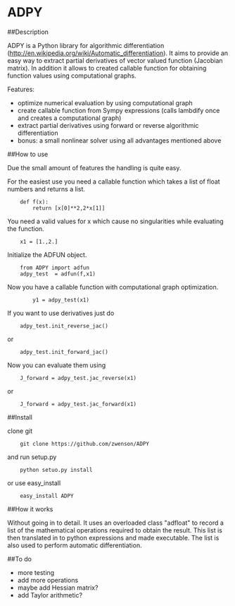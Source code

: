 ADPY
====

##Description


ADPY is a Python library for algorithmic differentiation (http://en.wikipedia.org/wiki/Automatic_differentiation).
It aims to provide an easy way to extract partial derivatives of vector valued function (Jacobian matrix). In addition it allows to created callable function for obtaining function values using computational graphs.  

Features:

* optimize numerical evaluation by using computational graph
* create callable function from Sympy expressions (calls lambdify once and creates a computational graph) 
* extract partial derivatives using forward or reverse algorithmic differentiation
* bonus: a small nonlinear solver using all advantages mentioned above



##How to use

Due the small amount of features the handling is quite easy.         
        
For the easiest use you need a callable function which takes a list of float numbers and returns a list.

        def f(x):
        	return [x[0]**2,2*x[1]]

You need a valid values for x which cause no singularities while evaluating the function.

		x1 = [1.,2.]

Initialize the ADFUN object.

		from ADPY import adfun
		adpy_test  = adfun(f,x1)

Now you have a callable function with computational graph optimization.

			y1 = adpy_test(x1)

If you want to use derivatives just do
	
		adpy_test.init_reverse_jac()

or

		adpy_test.init_forward_jac()

Now you can evaluate them using

		J_forward = adpy_test.jac_reverse(x1)

or

		J_forward = adpy_test.jac_forward(x1)


##Install

clone git

        git clone https://github.com/zwenson/ADPY
and run setup.py

        python setuo.py install

or use easy_install

        easy_install ADPY

##How it works

Without going in to detail. It uses an overloaded class "adfloat" to record a list of the mathematical operations required to obtain the result. This list is then translated in to python expressions and made executable. The list is also used to perform automatic differentiation.


##To do
* more testing
* add more operations
* maybe add Hessian matrix? 
* add Taylor arithmetic? 
